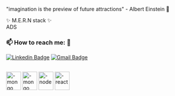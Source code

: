 "imagination is the preview of future attractions" - Albert Einstein 🧠

✨ M.E.R.N stack ✨ <br>
ADS

<h3 align="left">📫 How to reach me: 🧙</h3>

[![Linkedin Badge](https://img.shields.io/badge/-LinkedIn-blue?style=flat-square&logo=Linkedin&logoColor=white&link=https://www.linkedin.com/in/joel-catarino-977a8a19b/)](https://www.linkedin.com/in/joel-catarino-977a8a19b/) [![Gmail Badge](https://img.shields.io/badge/-Gmail-c14438?style=flat-square&logo=Gmail&logoColor=white&link=mailto:joelscatarino@outlook.com)](mailto:joelscatarino@outlook.com)

<div style="display: inline_block"><br>
    <img align="center" alt="-mongo" height="50" width="40" src="https://cdn.jsdelivr.net/gh/devicons/devicon/icons/mongodb/mongodb-original.svg" />
    <img align="center" alt="-mongo" height="50" width="40" src="https://cdn.jsdelivr.net/gh/devicons/devicon/icons/express/express-original.svg" />
    <img align="center" alt="-node" height="50" width="40" src="https://cdn.jsdelivr.net/gh/devicons/devicon/icons/nodejs/nodejs-original.svg">
    <img align="center" alt="-react" height="50" width="40" src="https://cdn.jsdelivr.net/gh/devicons/devicon/icons/react/react-original.svg">
